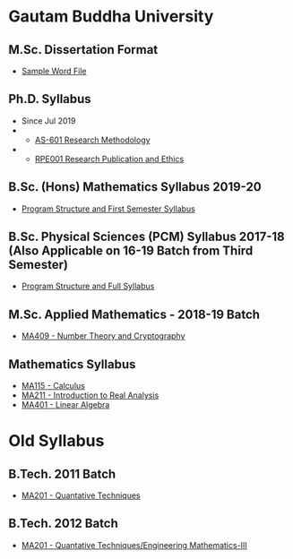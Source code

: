 # Gautam Buddha University

## M.Sc. Dissertation Format
 - [Sample Word File](/syll/Master-dissertationdFormat.docx) 

## Ph.D. Syllabus
 - Since Jul 2019
 - - [AS-601 Research Methodology](/syll/AS601-Jul19.docx)
 - - [RPE001 Research Publication and Ethics](/syll/RPE-Jul2019.docx)

## B.Sc. (Hons) Mathematics Syllabus 2019-20
- [Program Structure and First Semester Syllabus](/syll/BMH-First-Semester.pdf)

## B.Sc. Physical Sciences (PCM) Syllabus 2017-18 (Also Applicable on 16-19 Batch from Third Semester)
- [Program Structure and Full Syllabus](/syll/B.Sc_Syllabus_final_new_July_2017.pdf)

## M.Sc. Applied Mathematics - 2018-19 Batch
- [MA409 - Number Theory and Cryptography](/syll/ma409)

## Mathematics Syllabus
- [MA115 - Calculus](/syll/ma115)
- [MA211 - Introduction to Real Analysis](/syll/ma211)
- [MA401 - Linear Algebra](/syll/ma401)

# Old Syllabus
## B.Tech. 2011 Batch
- [MA201 - Quantative Techniques](/syll/Batch-2011/MA201-QT.pdf)

## B.Tech. 2012 Batch
- [MA201 - Quantative Techniques/Engineering Mathematics-III](/syll/Batch-2012/MA201-EM.pdf)






